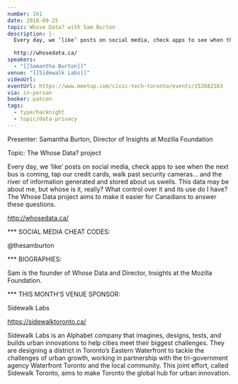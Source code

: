```yaml
---
number: 161
date: 2018-09-25
topic: Whose Data? with Sam Burton
description: |-
  Every day, we ‘like’ posts on social media, check apps to see when the next bus is coming, tap our credit cards, walk past security cameras… and the river of information generated and stored about us swells. This data may be about me, but whose is it, really? What control over it and its use do I have? The Whose Data project aims to make it easier for Canadians to answer these questions.

  http://whosedata.ca/
speakers:
  - "[[Samantha Burton]]"
venue: "[[Sidewalk Labs]]"
videoUrl: 
eventUrl: https://www.meetup.com/civic-tech-toronto/events/252682163
via: in-person
booker: patcon
tags:
  - type/hacknight
  - topic/data-privacy
---
```


Presenter: Samantha Burton, Director of Insights at Mozilla Foundation

Topic: The Whose Data? project

Every day, we ‘like’ posts on social media, check apps to see when the next bus is coming, tap our credit cards, walk past security cameras… and the river of information generated and stored about us swells. This data may be about me, but whose is it, really? What control over it and its use do I have? The Whose Data project aims to make it easier for Canadians to answer these questions.

http://whosedata.ca/

*** SOCIAL MEDIA CHEAT CODES:

@thesamburton

*** BIOGRAPHIES:

Sam is the founder of Whose Data and Director, Insights at the Mozilla Foundation.

*** THIS MONTH'S VENUE SPONSOR:

Sidewalk Labs

https://sidewalktoronto.ca/

Sidewalk Labs is an Alphabet company that imagines, designs, tests, and builds urban innovations to help cities meet their biggest challenges. They are designing a district in Toronto’s Eastern Waterfront to tackle the challenges of urban growth, working in partnership with the tri-government agency Waterfront Toronto and the local community. This joint effort, called Sidewalk Toronto, aims to make Toronto the global hub for urban innovation.
